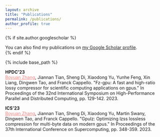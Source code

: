 ```yaml
---
layout: archive
title: "Publications"
permalink: /publications/
author_profile: true
---
```


{% if site.author.googlescholar %}
  <div class="wordwrap">You can also find my publications on <a href="{{site.author.googlescholar}}">my Google Scholar profile</a>.</div>
{% endif %}

{% include base_path %}

**HPDC'23**\
<span style="color:#f28482"><u>Boyuan Zhang</u></span>, Jiannan Tian, Sheng Di, Xiaodong Yu, Yunhe Feng, Xin Liang, Dingwen Tao, and Franck Cappello. "Fz-gpu: A fast and high-ratio lossy compressor for scientific computing applications on gpus." In Proceedings of the 32nd International Symposium on High-Performance Parallel and Distributed Computing, pp. 129-142. 2023.

**ICS'23**\
<span style="color:#f28482"><u>Boyuan Zhang</u></span>, Jiannan Tian, Sheng Di, Xiaodong Yu, Martin Swany, Dingwen Tao, and Franck Cappello. "Gpulz: Optimizing lzss lossless compression for multi-byte data on modern gpus." In Proceedings of the 37th International Conference on Supercomputing, pp. 348-359. 2023.